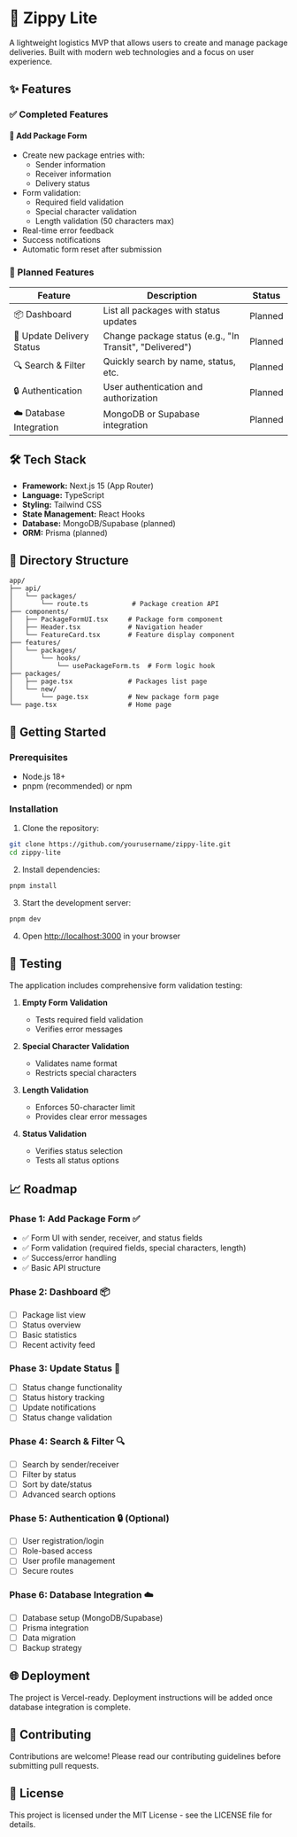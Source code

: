 # 🚀 Zippy Lite

A lightweight logistics MVP that allows users to create and manage package deliveries. Built with modern web technologies and a focus on user experience.

## ✨ Features

### ✅ Completed Features

#### 📝 Add Package Form
- Create new package entries with:
  - Sender information
  - Receiver information
  - Delivery status
- Form validation:
  - Required field validation
  - Special character validation
  - Length validation (50 characters max)
- Real-time error feedback
- Success notifications
- Automatic form reset after submission

### 🚧 Planned Features

| Feature | Description | Status |
|---------|-------------|--------|
| 📦 Dashboard | List all packages with status updates | Planned |
| 🔁 Update Delivery Status | Change package status (e.g., "In Transit", "Delivered") | Planned |
| 🔍 Search & Filter | Quickly search by name, status, etc. | Planned |
| 🔒 Authentication | User authentication and authorization | Planned |
| ☁️ Database Integration | MongoDB or Supabase integration | Planned |

## 🛠️ Tech Stack

- **Framework:** Next.js 15 (App Router)
- **Language:** TypeScript
- **Styling:** Tailwind CSS
- **State Management:** React Hooks
- **Database:** MongoDB/Supabase (planned)
- **ORM:** Prisma (planned)

## 📁 Directory Structure

```
app/
├── api/
│   └── packages/
│       └── route.ts           # Package creation API
├── components/
│   ├── PackageFormUI.tsx     # Package form component
│   ├── Header.tsx            # Navigation header
│   └── FeatureCard.tsx       # Feature display component
├── features/
│   └── packages/
│       └── hooks/
│           └── usePackageForm.ts  # Form logic hook
├── packages/
│   ├── page.tsx              # Packages list page
│   └── new/
│       └── page.tsx          # New package form page
└── page.tsx                  # Home page
```

## 🚀 Getting Started

### Prerequisites

- Node.js 18+ 
- pnpm (recommended) or npm

### Installation

1. Clone the repository:
```bash
git clone https://github.com/yourusername/zippy-lite.git
cd zippy-lite
```

2. Install dependencies:
```bash
pnpm install
```

3. Start the development server:
```bash
pnpm dev
```

4. Open [http://localhost:3000](http://localhost:3000) in your browser

## 🧪 Testing

The application includes comprehensive form validation testing:

1. **Empty Form Validation**
   - Tests required field validation
   - Verifies error messages

2. **Special Character Validation**
   - Validates name format
   - Restricts special characters

3. **Length Validation**
   - Enforces 50-character limit
   - Provides clear error messages

4. **Status Validation**
   - Verifies status selection
   - Tests all status options

## 📈 Roadmap

### Phase 1: Add Package Form ✅
- ✅ Form UI with sender, receiver, and status fields
- ✅ Form validation (required fields, special characters, length)
- ✅ Success/error handling
- ✅ Basic API structure

### Phase 2: Dashboard 📦
- [ ] Package list view
- [ ] Status overview
- [ ] Basic statistics
- [ ] Recent activity feed

### Phase 3: Update Status 🔁
- [ ] Status change functionality
- [ ] Status history tracking
- [ ] Update notifications
- [ ] Status change validation

### Phase 4: Search & Filter 🔍
- [ ] Search by sender/receiver
- [ ] Filter by status
- [ ] Sort by date/status
- [ ] Advanced search options

### Phase 5: Authentication 🔒 (Optional)
- [ ] User registration/login
- [ ] Role-based access
- [ ] User profile management
- [ ] Secure routes

### Phase 6: Database Integration ☁️
- [ ] Database setup (MongoDB/Supabase)
- [ ] Prisma integration
- [ ] Data migration
- [ ] Backup strategy

## 🌐 Deployment

The project is Vercel-ready. Deployment instructions will be added once database integration is complete.

## 🤝 Contributing

Contributions are welcome! Please read our contributing guidelines before submitting pull requests.

## 📝 License

This project is licensed under the MIT License - see the LICENSE file for details.

